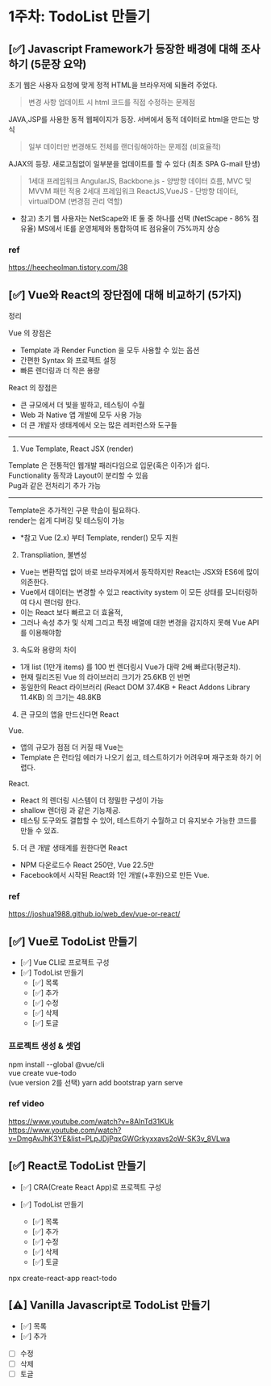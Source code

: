 # 1주차: TodoList 만들기

## [✅] Javascript Framework가 등장한 배경에 대해 조사하기 (5문장 요약)

초기 웹은 사용자 요청에 맞게 정적 HTML을 브라우저에 되돌려 주었다.

> 변경 사항 업데이트 시 html 코드를 직접 수정하는 문제점

JAVA,JSP를 사용한 동적 웹페이지가 등장. 서버에서 동적 데이터로 html을 만드는 방식

> 일부 데이터만 변경해도 전체를 랜더링해야하는 문제점 (비효율적)

AJAX의 등장. 새로고침없이 일부분을 업데이트를 할 수 있다 (최초 SPA G-mail 탄생)

> 1세대 프레임워크 AngularJS, Backbone.js - 양방향 데이터 흐름, MVC 및 MVVM 패턴 적용
> 2세대 프레임워크 ReactJS,VueJS - 단방향 데이터, virtualDOM (변경점 관리 역할)

- 참고)
  초기 웹 사용자는 NetScape와 IE 둘 중 하나를 선택 (NetScape - 86% 점유율)
  MS에서 IE를 운영체제와 통합하여 IE 점유율이 75%까지 상승

### ref

https://heecheolman.tistory.com/38

## [✅] Vue와 React의 장단점에 대해 비교하기 (5가지)

정리

Vue 의 장점은

- Template 과 Render Function 을 모두 사용할 수 있는 옵션
- 간편한 Syntax 와 프로젝트 설정
- 빠른 렌더링과 더 작은 용량

React 의 장점은

- 큰 규모에서 더 빛을 발하고, 테스팅이 수월
- Web 과 Native 앱 개발에 모두 사용 가능
- 더 큰 개발자 생태계에서 오는 많은 레퍼런스와 도구들

---

1. Vue Template, React JSX (render)

Template 은 전통적인 웹개발 패러다임으로 입문(혹은 이주)가 쉽다.  
Functionality 동작과 Layout이 분리할 수 있음  
Pug과 같은 전처리기 추가 가능

---

Template은 추가적인 구문 학습이 필요하다.  
render는 쉽게 디버깅 및 테스팅이 가능

- \*참고 Vue (2.x) 부터 Template, render() 모두 지원

2. Transpliation, 불변성

- Vue는 변환작업 없이 바로 브라우저에서 동작하지만 React는 JSX와 ES6에 많이 의존한다.
- Vue에서 데이터는 변경할 수 있고 reactivity system 이 모든 상태를 모니터링하여 다시 랜더링 한다.
- 이는 React 보다 빠르고 더 효율적,
- 그러나 속성 추가 및 삭제 그리고 특정 배열에 대한 변경을 감지하지 못해 Vue API를 이용해야함

3. 속도와 용량의 차이

- 1개 list (1만개 items) 를 100 번 렌더링시 Vue가 대략 2배 빠르다(평균치).
- 현재 릴리즈된 Vue 의 라이브러리 크기가 25.6KB 인 반면
- 동일한의 React 라이브러리 (React DOM 37.4KB + React Addons Library 11.4KB) 의 크기는 48.8KB

4. 큰 규모의 앱을 만드신다면 React

Vue.

- 앱의 규모가 점점 더 커질 때 Vue는
- Template 은 런타임 에러가 나오기 쉽고, 테스트하기가 어려우며 재구조화 하기 어렵다.

React.

- React 의 렌더링 시스템이 더 정밀한 구성이 가능
- shallow 렌더링 과 같은 기능제공.
- 테스팅 도구와도 결합할 수 있어, 테스트하기 수월하고 더 유지보수 가능한 코드를 만들 수 있죠.

5. 더 큰 개발 생태계를 원한다면 React

- NPM 다운로드수 React 250만, Vue 22.5만
- Facebook에서 시작된 React와 1인 개발(+후원)으로 만든 Vue.

### ref

https://joshua1988.github.io/web_dev/vue-or-react/

## [✅] Vue로 TodoList 만들기

- [✅] Vue CLI로 프로젝트 구성
- [✅] TodoList 만들기
  - [✅] 목록
  - [✅] 추가
  - [✅] 수정
  - [✅] 삭제
  - [✅] 토글

### 프로젝트 생성 & 셋업

npm install --global @vue/cli  
vue create vue-todo  
(vue version 2를 선택)
yarn add bootstrap
yarn serve

### ref video

https://www.youtube.com/watch?v=8AlnTd31KUk
https://www.youtube.com/watch?v=DmgAvJhK3YE&list=PLpJDjPqxGWGrkyxxavs2oW-SK3v_8VLwa

## [✅] React로 TodoList 만들기

- [✅] CRA(Create React App)로 프로젝트 구성
- [✅] TodoList 만들기

  - [✅] 목록
  - [✅] 추가
  - [✅] 수정
  - [✅] 삭제
  - [✅] 토글

npx create-react-app react-todo

## [⚠] Vanilla Javascript로 TodoList 만들기

- [✅] 목록
- [✅] 추가
- [ ] 수정
- [ ] 삭제
- [ ] 토글
